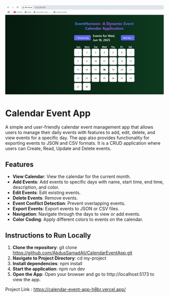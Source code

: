 ![Screenshot](./public/ss1.jpg)
# Calendar Event App

A simple and user-friendly calendar event management app that allows users to manage their daily events with features to add, edit, delete, and view events for a specific day. The app also provides functionality for exporting events to JSON and CSV formats. It is a CRUD application where users can Create, Read, Update and Delete events.

## Features
- **View Calendar**: View the calendar for the current month.
- **Add Events**: Add events to specific days with name, start time, end time, description, and color.
- **Edit Events**: Edit existing events.
- **Delete Events**: Remove events.
- **Event Conflict Detection**: Prevent overlapping events.
- **Export Events**: Export events to JSON or CSV files.
- **Navigation**: Navigate through the days to view or add events.
- **Color Coding**: Apply different colors to events on the calendar.

## Instructions to Run Locally

1. **Clone the repository**:
   git clone https://github.com/AbdusSamadAli/CalendarEventApp.git
2. **Navigate to Project Directory**:
    cd my-project
3. **Install dependencies**:
    npm install
4. **Start the application**:
    npm run dev
5. **Open the App**:
    Open your browser and go to http://localhost:5173 to view the app.

Project Link : https://calendar-event-app-h8br.vercel.app/

